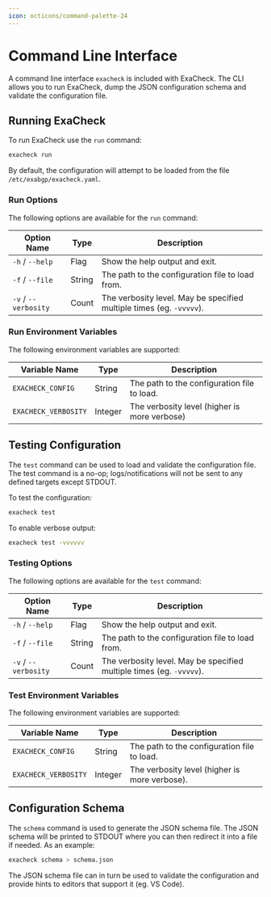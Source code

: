 ```yaml
---
icon: octicons/command-palette-24
---
```


# Command Line Interface

A command line interface `exacheck` is included with ExaCheck. The CLI allows you to run ExaCheck, dump the JSON configuration schema and validate the configuration file.

## Running ExaCheck

To run ExaCheck use the `run` command:

```bash
exacheck run
```

By default, the configuration will attempt to be loaded from the file `/etc/exabgp/exacheck.yaml`.

### Run Options

The following options are available for the `run` command:

| Option Name          | Type   | Description                                                          |
| -------------------- | ------ | -------------------------------------------------------------------- |
| `-h` / `--help`      | Flag   | Show the help output and exit.                                       |
| `-f` / `--file`      | String | The path to the configuration file to load from.                     |
| `-v` / `--verbosity` | Count  | The verbosity level. May be specified multiple times (eg. `-vvvvv`). |

### Run Environment Variables

The following environment variables are supported:

| Variable Name        | Type    | Description                                  |
| -------------------- | ------- | -------------------------------------------- |
| `EXACHECK_CONFIG`    | String  | The path to the configuration file to load.  |
| `EXACHECK_VERBOSITY` | Integer | The verbosity level (higher is more verbose) |

## Testing Configuration

The `test` command can be used to load and validate the configuration file. The test command is a no-op; logs/notifications will not be sent to any defined targets except STDOUT.

To test the configuration:

```bash
exacheck test
```

To enable verbose output:

```bash
exacheck test -vvvvvv
```

### Testing Options

The following options are available for the `test` command:

| Option Name          | Type   | Description                                                          |
| -------------------- | ------ | -------------------------------------------------------------------- |
| `-h` / `--help`      | Flag   | Show the help output and exit.                                       |
| `-f` / `--file`      | String | The path to the configuration file to load from.                     |
| `-v` / `--verbosity` | Count  | The verbosity level. May be specified multiple times (eg. `-vvvvv`). |

### Test Environment Variables

The following environment variables are supported:

| Variable Name        | Type    | Description                                   |
| -------------------- | ------- | --------------------------------------------- |
| `EXACHECK_CONFIG`    | String  | The path to the configuration file to load.   |
| `EXACHECK_VERBOSITY` | Integer | The verbosity level (higher is more verbose). |

## Configuration Schema

The `schema` command is used to generate the JSON schema file. The JSON schema will be printed to STDOUT where you can then redirect it into a file if needed. As an example:

```bash
exacheck schema > schema.json
```

The JSON schema file can in turn be used to validate the configuration and provide hints to editors that support it (eg. VS Code).
